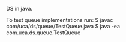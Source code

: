DS in java.

To test queue implementations run:
$ javac com/uca/ds/queue/TestQueue.java
$ java -ea com.uca.ds.queue.TestQueue
